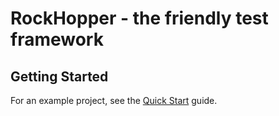 # RockHopper - the friendly test framework

## Getting Started

For an example project, see the [Quick Start](Readme.QuickStart.md) guide.